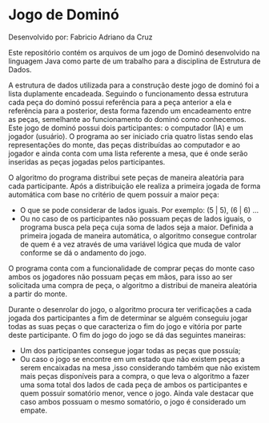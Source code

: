 # Jogo de Dominó
Desenvolvido por: Fabricio Adriano da Cruz

Este repositório contém os arquivos de um jogo de Dominó desenvolvido na linguagem Java como parte de um trabalho para a disciplina de Estrutura de Dados.

A estrutura de dados utilizada para a construção deste jogo de dominó foi a lista duplamente encadeada. Seguindo o funcionamento dessa estrutura cada peça do dominó possui referência para a peça anterior a ela e referência para a posterior, desta forma fazendo um encadeamento entre as peças, semelhante ao funcionamento do dominó como conhecemos.
Este jogo de dominó possui dois participantes: o computador (IA) e um jogador (usuário). O programa ao ser iniciado cria quatro listas sendo elas representações do monte, das peças distribuídas ao computador e ao jogador e ainda conta com uma lista referente a mesa, que é onde serão inseridas as peças jogadas pelos participantes.

O algoritmo do programa distribui sete peças de maneira aleatória para cada participante. Após a distribuição ele realiza a primeira jogada de forma automática com base no critério de quem possuir a maior peça:
- O que se pode considerar de lados iguais. Por exemplo: (5 | 5), (6 | 6) ...
- Ou no caso de os participantes não possuam peças de lados iguais, o programa busca pela peça cuja soma de lados seja a maior.
Definida a primeira jogada de maneira automática, o algoritmo consegue controlar de quem é a vez através de uma variável lógica que muda de valor conforme se dá o andamento do jogo.

O programa conta com a funcionalidade de comprar peças do monte caso ambos os jogadores não possuam peças em mãos, para isso ao ser solicitada uma compra de peça, o algoritmo a distribui de maneira aleatória a partir do monte.

Durante o desenrolar do jogo, o algoritmo procura ter verificações a cada jogada dos participantes a fim de determinar se alguém conseguiu jogar todas as suas peças o que caracteriza o fim do jogo e vitória por parte deste participante.
O fim do jogo do jogo se dá das seguintes maneiras:
- Um dos participantes consegue jogar todas as peças que possuía;
- Ou caso o jogo se encontre em um estado que não existem peças a serem encaixadas na mesa ,isso considerando também que não existem mais peças disponíveis para a compra, o que leva o algoritmo a fazer uma soma total dos lados de cada peça de ambos os participantes e quem possuir somatório menor, vence o jogo. Ainda vale destacar que caso ambos possuam o mesmo somatório, o jogo é considerado um empate.
